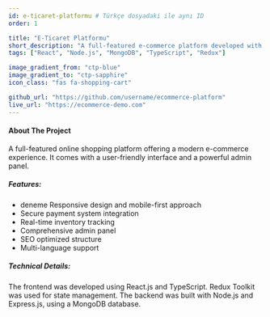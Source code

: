 ```yaml
---
id: e-ticaret-platformu # Türkçe dosyadaki ile aynı ID
order: 1

title: "E-Ticaret Platformu"
short_description: "A full-featured e-commerce platform developed with modern React and Node.js technologies."
tags: ["React", "Node.js", "MongoDB", "TypeScript", "Redux"]

image_gradient_from: "ctp-blue"
image_gradient_to: "ctp-sapphire"
icon_class: "fas fa-shopping-cart"

github_url: "https://github.com/username/ecommerce-platform"
live_url: "https://ecommerce-demo.com"
---
```


<h4 class="text-xl font-semibold mb-4 text-ctp-lavender">About The Project</h4>
<p class="mb-4">A full-featured online shopping platform offering a modern e-commerce experience. It comes with a user-friendly interface and a powerful admin panel.</p>

<h5 class="text-lg font-semibold mb-3 text-ctp-blue">Features:</h5>
<ul class="list-disc list-inside mb-4 space-y-1">
    <li>deneme Responsive design and mobile-first approach</li>
    <li>Secure payment system integration</li>
    <li>Real-time inventory tracking</li>
    <li>Comprehensive admin panel</li>
    <li>SEO optimized structure</li>
    <li>Multi-language support</li>
</ul>

<h5 class="text-lg font-semibold mb-3 text-ctp-green">Technical Details:</h5>
<p class="mb-4">The frontend was developed using React.js and TypeScript. Redux Toolkit was used for state management. The backend was built with Node.js and Express.js, using a MongoDB database.</p>